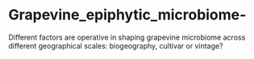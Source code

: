 # Grapevine_epiphytic_microbiome-
Different factors are operative in shaping grapevine microbiome across different geographical scales: biogeography, cultivar or vintage?
